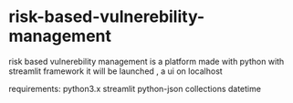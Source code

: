 # risk-based-vulnerebility-management
risk based vulnerebility management is a platform made with python with streamlit framework it will be launched , a ui on localhost

requirements:
python3.x
streamlit
python-json
collections
datetime
